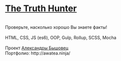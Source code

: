 # <a href='http://the-truth-hunter.awatea.ninja'>The Truth Hunter</a>
<br>
Проверьте, насколько хорошо Вы знаете факты!
<br><br>
HTML, CSS, JS (es6), OOP, Gulp, Rollup, SCSS, Mocha
<br><br>
Проект <a href="https://www.linkedin.com/in/awatea" target="_blank">Александры Бышовец</a><br>
Портфолио: http://awatea.ninja/
